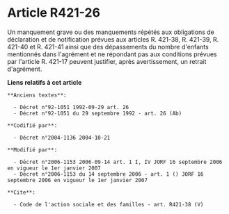 # Article R421-26

Un manquement grave ou des manquements répétés aux obligations de déclaration et de notification prévues aux articles R.
421-38, R. 421-39, R. 421-40 et R. 421-41 ainsi que des dépassements du nombre d'enfants mentionnés dans l'agrément et ne
répondant pas aux conditions prévues par l'article R. 421-17 peuvent justifier, après avertissement, un retrait d'agrément.

**Liens relatifs à cet article**

	**Anciens textes**:

	  - Décret n°92-1051 1992-09-29 art. 26
	  - Décret n°92-1051 du 29 septembre 1992 - art. 26 (Ab)

	**Codifié par**:

	  - Décret n°2004-1136 2004-10-21

	**Modifié par**:

	  - Décret n°2006-1153 2006-09-14 art. 1 I, IV JORF 16 septembre 2006 en vigueur le 1er janvier 2007
	  - Décret n°2006-1153 du 14 septembre 2006 - art. 1 () JORF 16 septembre 2006 en vigueur le 1er janvier 2007

	**Cite**:

	  - Code de l'action sociale et des familles - art. R421-38 (V)
